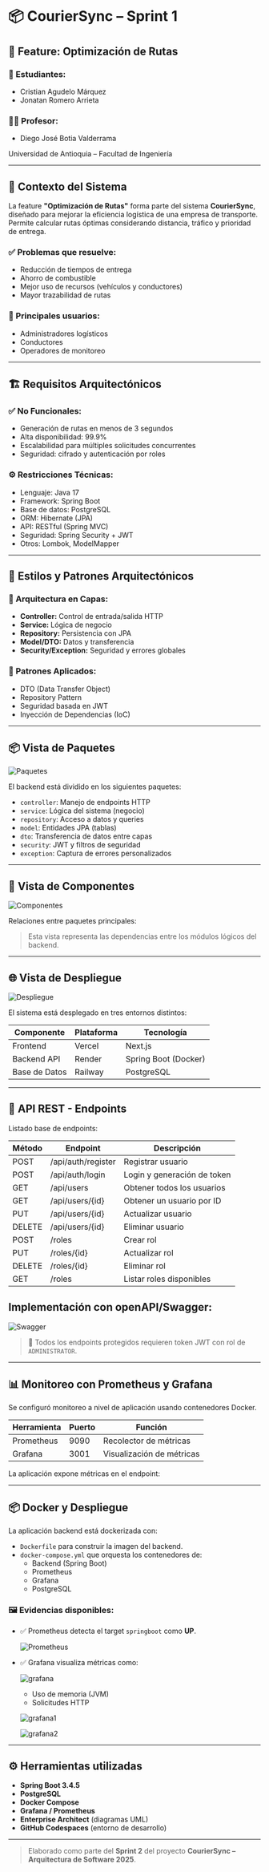 # 📦 CourierSync – Sprint 1  

## 🚀 Feature: Optimización de Rutas

### 👥 Estudiantes:
- Cristian Agudelo Márquez  
- Jonatan Romero Arrieta  

### 👨‍🏫 Profesor:
- Diego José Botia Valderrama
  
 Universidad de Antioquia – Facultad de Ingeniería

---

## 📌 Contexto del Sistema

La feature **"Optimización de Rutas"** forma parte del sistema **CourierSync**, diseñado para mejorar la eficiencia logística de una empresa de transporte. Permite calcular rutas óptimas considerando distancia, tráfico y prioridad de entrega.

### ✅ Problemas que resuelve:
- Reducción de tiempos de entrega  
- Ahorro de combustible  
- Mejor uso de recursos (vehículos y conductores)  
- Mayor trazabilidad de rutas  

### 👤 Principales usuarios:
- Administradores logísticos  
- Conductores  
- Operadores de monitoreo  

---

## 🏗️ Requisitos Arquitectónicos

### ✅ No Funcionales:
- Generación de rutas en menos de 3 segundos  
- Alta disponibilidad: 99.9%  
- Escalabilidad para múltiples solicitudes concurrentes  
- Seguridad: cifrado y autenticación por roles

### ⚙️ Restricciones Técnicas:
- Lenguaje: Java 17  
- Framework: Spring Boot  
- Base de datos: PostgreSQL  
- ORM: Hibernate (JPA)  
- API: RESTful (Spring MVC)  
- Seguridad: Spring Security + JWT  
- Otros: Lombok, ModelMapper  

---

## 🧱 Estilos y Patrones Arquitectónicos

### 🧩 Arquitectura en Capas:
- **Controller:** Control de entrada/salida HTTP  
- **Service:** Lógica de negocio  
- **Repository:** Persistencia con JPA  
- **Model/DTO:** Datos y transferencia  
- **Security/Exception:** Seguridad y errores globales

### 🔁 Patrones Aplicados:
- DTO (Data Transfer Object)  
- Repository Pattern  
- Seguridad basada en JWT  
- Inyección de Dependencias (IoC)  

---

## 📦 Vista de Paquetes

![Paquetes](./img/paquetes.jpg)

El backend está dividido en los siguientes paquetes:

- `controller`: Manejo de endpoints HTTP  
- `service`: Lógica del sistema (negocio)  
- `repository`: Acceso a datos y queries  
- `model`: Entidades JPA (tablas)  
- `dto`: Transferencia de datos entre capas  
- `security`: JWT y filtros de seguridad  
- `exception`: Captura de errores personalizados  

---

## 🧩 Vista de Componentes

![Componentes](./img/componentes.jpg)

Relaciones entre paquetes principales:



> Esta vista representa las dependencias entre los módulos lógicos del backend.

---

## 🌐 Vista de Despliegue

![Despliegue](./img/despliegue.jpg)

El sistema está desplegado en tres entornos distintos:

| Componente   | Plataforma | Tecnología |
|--------------|------------|------------|
| Frontend     | Vercel     | Next.js    |
| Backend API  | Render     | Spring Boot (Docker) |
| Base de Datos| Railway    | PostgreSQL |

---

## 🔌 API REST - Endpoints

Listado base de endpoints:

| Método | Endpoint             | Descripción                 |
|--------|----------------------|-----------------------------|
| POST   | /api/auth/register   | Registrar usuario           |
| POST   | /api/auth/login      | Login y generación de token |
| GET    | /api/users           | Obtener todos los usuarios  |
| GET    | /api/users/{id}      | Obtener un usuario por ID   |
| PUT    | /api/users/{id}      | Actualizar usuario          |
| DELETE | /api/users/{id}      | Eliminar usuario            |
| POST   | /roles               | Crear rol                   |
| PUT    | /roles/{id}          | Actualizar rol              |
| DELETE | /roles/{id}          | Eliminar rol                |
| GET    | /roles               | Listar roles disponibles    |

## Implementación con openAPI/Swagger:

![Swagger](./img/swagger.jpg)

> 🔐 Todos los endpoints protegidos requieren token JWT con rol de `ADMINISTRATOR`.

---

## 📊 Monitoreo con Prometheus y Grafana

Se configuró monitoreo a nivel de aplicación usando contenedores Docker.

| Herramienta | Puerto | Función                    |
|-------------|--------|----------------------------|
| Prometheus  | 9090   | Recolector de métricas     |
| Grafana     | 3001   | Visualización de métricas  |

La aplicación expone métricas en el endpoint:  


---

## 📦 Docker y Despliegue

La aplicación backend está dockerizada con:

- `Dockerfile` para construir la imagen del backend.
- `docker-compose.yml` que orquesta los contenedores de:
  - Backend (Spring Boot)
  - Prometheus
  - Grafana
  - PostgreSQL

### 🖼️ Evidencias disponibles:
- ✅ Prometheus detecta el target `springboot` como **UP**.
  
   ![Prometheus](./img/prometheus.jpg)
  
- ✅ Grafana visualiza métricas como:

   ![grafana](./img/grafana.jpg)
  
  - Uso de memoria (JVM)
  - Solicitudes HTTP
    
   ![grafana1](./img/grafana1.jpg)

   ![grafana2](./img/grafana2.jpg)

---

## ⚙️ Herramientas utilizadas

- **Spring Boot 3.4.5**
- **PostgreSQL**
- **Docker Compose**
- **Grafana / Prometheus**
- **Enterprise Architect** (diagramas UML)
- **GitHub Codespaces** (entorno de desarrollo)

---

> Elaborado como parte del **Sprint 2** del proyecto **CourierSync – Arquitectura de Software 2025**.


